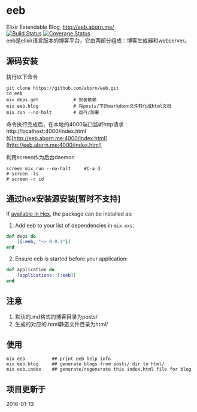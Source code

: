 # eeb
Elixir Extendable Blog, http://eeb.aborn.me/  
[![Build Status](https://travis-ci.org/aborn/eeb.svg)](https://travis-ci.org/aborn/eeb)
[![Coverage Status](https://coveralls.io/repos/aborn/eeb/badge.svg?branch=master&service=github)](https://coveralls.io/github/aborn/eeb?branch=master)   
eeb是elixir语言版本的博客平台，它由两部分组成：博客生成器和webserver。

## 源码安装
执行以下命令
```
git clone https://github.com/aborn/eeb.git
cd eeb
mix deps.get             # 安装依赖
mix eeb.blog             # 将posts/下的markdown文件转化成html文档
mix run --no-halt        # 运行/部署
```
命令执行完成后，在本地的4000端口监听http请求：
http://localhost:4000/index.html  
如[http://eeb.aborn.me:4000/index.html](http://eeb.aborn.me:4000/index.html)

利用screen作为后台daemon
```
screen mix run --no-halt     #C-a d
# screen -ls
# screen -r id
```

## 通过hex安装源安装[暂时不支持]
If [available in Hex](https://hex.pm/docs/publish), the package can be installed as:

1. Add eeb to your list of dependencies in `mix.exs`:
```elixir
def deps do
    [{:eeb, "~> 0.0.1"}]
end
```
2. Ensure eeb is started before your application:
```elixir
def application do
    [applications: [:eeb]]
end
```
## 注意
1. 默认的.md格式的博客目录为posts/  
2. 生成的对应的.html静态文件目录为html/

## 使用
```mix
mix eeb          ## print eeb help info
mix eeb.blog     ## generate blogs from posts/ dir to html/
mix eeb.index    ## generate/regenerate this index.html file for blog
```

## 项目更新于
2016-01-13
